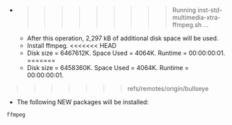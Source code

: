 * >>>>>>>>> Running inst-std-multimedia-xtra-ffmpeg.sh ...
  * After this operation, 2,297 kB of additional disk space will be used.
  * Install ffmpeg.
<<<<<<< HEAD
  * Disk size = 6467612K. Space Used = 4064K. Runtime = 00:00:00:01.
=======
  * Disk size = 6458360K. Space Used = 4064K. Runtime = 00:00:00:01.
>>>>>>> refs/remotes/origin/bullseye
  * The following NEW packages will be installed:
  ```bash
ffmpeg
  ```
